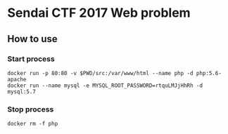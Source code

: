 # Sendai CTF 2017 Web problem

## How to use
### Start process

```
docker run -p 80:80 -v $PWD/src:/var/www/html --name php -d php:5.6-apache
docker run --name mysql -e MYSQL_ROOT_PASSWORD=rtquLMJjHhRh -d mysql:5.7
```

### Stop process

```
docker rm -f php
```

